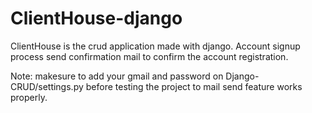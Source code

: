 # ClientHouse-django
ClientHouse is the crud application made with django. Account signup process send confirmation mail to confirm the account registration.

Note: makesure to add your gmail and password on Django-CRUD/settings.py before testing the project to mail send feature works properly.
